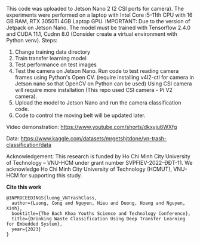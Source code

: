 This code was uploaded to Jetson Nano 2 (2 CSI ports for camera).
The experiments were performed on a laptop with Intel Core i5-11th CPU with 16 GB RAM, RTX 3050Ti 4GB Laptop GPU.
IMPORTANT: Due to the version of Jetpack on Jetson Nano. The model must be trained with Tensorflow 2.4.0 and CUDA 11.1, Cudnn 8.0 (Consider create a virtual environment with Python venv).
Steps:
1. Change training data directory
2. Train transfer learning model
3. Test performance on test images
4. Test the camera on Jetson Nano. Run code to test reading camera frames using Python's Open CV.
   (require installing v4l2-ctl for camera in Jetson nano so that OpenCV on Python can be used)
   Using CSI camera will require more installation (This repo used CSI camera - Pi V2 camera).
5. Upload the model to Jetson Nano and run the camera classification code.
6. Code to control the moving belt  will be updated later.

Video demonstration:
https://www.youtube.com/shorts/dkxyju6WXfg

Data:
https://www.kaggle.com/datasets/mrgetshjtdone/vn-trash-classification/data

Acknowledgement: This research is funded by Ho Chi Minh City University of Technology – VNU-HCM under grant number SVPFIEV-2022-ĐĐT-11. We acknowledge Ho Chi Minh City University of Technology (HCMUT), VNU-HCM for supporting this study.

**Cite this work**
```
@INPROCEEDINGS{luong_VNTrashClass,
  author={Luong, Cong and Nguyen, Hieu and Duong, Hoang and Nguyen, Xinh},
  booktitle={The Bach Khoa Youths Science and Technology Conference},
  title={Drinking Waste Classification Using Deep Transfer Learning for Embedded System},
  year={2023}
}
